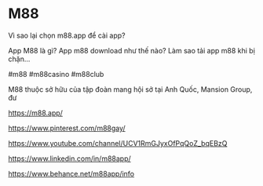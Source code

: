 # M88

Vì sao lại chọn m88.app để cài app?

App M88 là gì? App m88 download như thế nào? Làm sao tải app m88 khi bị chặn...

#m88 #m88casino #m88club

M88 thuộc sở hữu của tập đoàn mang hội sở tại Anh Quốc, Mansion Group, đư

https://m88.app/

https://www.pinterest.com/m88gay/

https://www.youtube.com/channel/UCV1RmGJyxOfPqQoZ_bqEBzQ

https://www.linkedin.com/in/m88app/

https://www.behance.net/m88app/info
